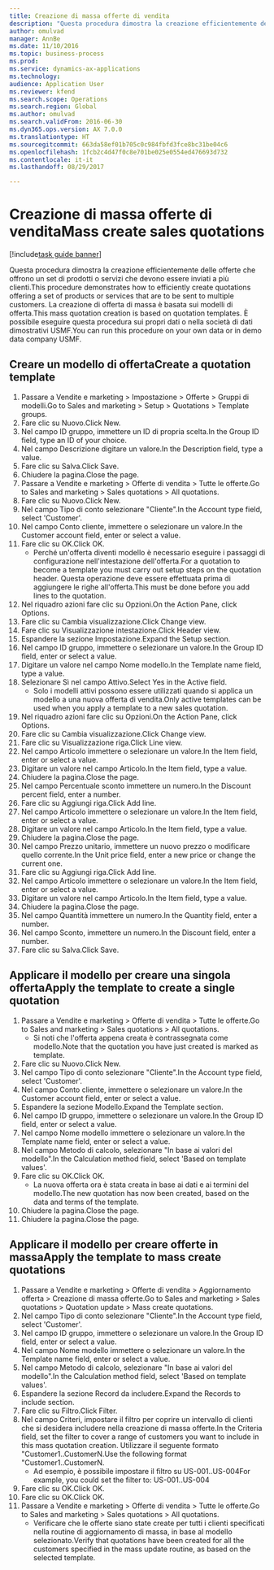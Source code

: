 ```yaml
--- 
title: Creazione di massa offerte di vendita
description: "Questa procedura dimostra la creazione efficientemente delle offerte che offrono un set di prodotti o servizi che devono essere inviati a più clienti."
author: omulvad
manager: AnnBe
ms.date: 11/10/2016
ms.topic: business-process
ms.prod: 
ms.service: dynamics-ax-applications
ms.technology: 
audience: Application User
ms.reviewer: kfend
ms.search.scope: Operations
ms.search.region: Global
ms.author: omulvad
ms.search.validFrom: 2016-06-30
ms.dyn365.ops.version: AX 7.0.0
ms.translationtype: HT
ms.sourcegitcommit: 663da58ef01b705c0c984fbfd3fce8bc31be04c6
ms.openlocfilehash: 1fcb2c4d47f0c8e701be025e0554ed476693d732
ms.contentlocale: it-it
ms.lasthandoff: 08/29/2017

---
```

# <a name="mass-create-sales-quotations"></a><span data-ttu-id="d081a-103">Creazione di massa offerte di vendita</span><span class="sxs-lookup"><span data-stu-id="d081a-103">Mass create sales quotations</span></span>

[!include[task guide banner](../../includes/task-guide-banner.md)]

<span data-ttu-id="d081a-104">Questa procedura dimostra la creazione efficientemente delle offerte che offrono un set di prodotti o servizi che devono essere inviati a più clienti.</span><span class="sxs-lookup"><span data-stu-id="d081a-104">This procedure demonstrates how to efficiently create quotations offering a set of products or services that are to be sent to multiple customers.</span></span> <span data-ttu-id="d081a-105">La creazione di offerta di massa è basata sui modelli di offerta.</span><span class="sxs-lookup"><span data-stu-id="d081a-105">This mass quotation creation is based on quotation templates.</span></span> <span data-ttu-id="d081a-106">È possibile eseguire questa procedura sui propri dati o nella società di dati dimostrativi USMF.</span><span class="sxs-lookup"><span data-stu-id="d081a-106">You can run this procedure on your own data or in demo data company USMF.</span></span>


## <a name="create-a-quotation-template"></a><span data-ttu-id="d081a-107">Creare un modello di offerta</span><span class="sxs-lookup"><span data-stu-id="d081a-107">Create a quotation template</span></span>
1. <span data-ttu-id="d081a-108">Passare a Vendite e marketing > Impostazione > Offerte > Gruppi di modelli.</span><span class="sxs-lookup"><span data-stu-id="d081a-108">Go to Sales and marketing > Setup > Quotations > Template groups.</span></span>
2. <span data-ttu-id="d081a-109">Fare clic su Nuovo.</span><span class="sxs-lookup"><span data-stu-id="d081a-109">Click New.</span></span>
3. <span data-ttu-id="d081a-110">Nel campo ID gruppo, immettere un ID di propria scelta.</span><span class="sxs-lookup"><span data-stu-id="d081a-110">In the Group ID field, type an ID of your choice.</span></span>
4. <span data-ttu-id="d081a-111">Nel campo Descrizione digitare un valore.</span><span class="sxs-lookup"><span data-stu-id="d081a-111">In the Description field, type a value.</span></span>
5. <span data-ttu-id="d081a-112">Fare clic su Salva.</span><span class="sxs-lookup"><span data-stu-id="d081a-112">Click Save.</span></span>
6. <span data-ttu-id="d081a-113">Chiudere la pagina.</span><span class="sxs-lookup"><span data-stu-id="d081a-113">Close the page.</span></span>
7. <span data-ttu-id="d081a-114">Passare a Vendite e marketing > Offerte di vendita > Tutte le offerte.</span><span class="sxs-lookup"><span data-stu-id="d081a-114">Go to Sales and marketing > Sales quotations > All quotations.</span></span>
8. <span data-ttu-id="d081a-115">Fare clic su Nuovo.</span><span class="sxs-lookup"><span data-stu-id="d081a-115">Click New.</span></span>
9. <span data-ttu-id="d081a-116">Nel campo Tipo di conto selezionare "Cliente".</span><span class="sxs-lookup"><span data-stu-id="d081a-116">In the Account type field, select 'Customer'.</span></span>
10. <span data-ttu-id="d081a-117">Nel campo Conto cliente, immettere o selezionare un valore.</span><span class="sxs-lookup"><span data-stu-id="d081a-117">In the Customer account field, enter or select a value.</span></span>
11. <span data-ttu-id="d081a-118">Fare clic su OK.</span><span class="sxs-lookup"><span data-stu-id="d081a-118">Click OK.</span></span>
    * <span data-ttu-id="d081a-119">Perché un'offerta diventi modello è necessario eseguire i passaggi di configurazione nell'intestazione dell'offerta.</span><span class="sxs-lookup"><span data-stu-id="d081a-119">For a quotation to become a template you must carry out  setup steps on the quotation header.</span></span> <span data-ttu-id="d081a-120">Questa operazione deve essere effettuata prima di aggiungere le righe all'offerta.</span><span class="sxs-lookup"><span data-stu-id="d081a-120">This must be done before you add lines to the quotation.</span></span>   
12. <span data-ttu-id="d081a-121">Nel riquadro azioni fare clic su Opzioni.</span><span class="sxs-lookup"><span data-stu-id="d081a-121">On the Action Pane, click Options.</span></span>
13. <span data-ttu-id="d081a-122">Fare clic su Cambia visualizzazione.</span><span class="sxs-lookup"><span data-stu-id="d081a-122">Click Change view.</span></span>
14. <span data-ttu-id="d081a-123">Fare clic su Visualizzazione intestazione.</span><span class="sxs-lookup"><span data-stu-id="d081a-123">Click Header view.</span></span>
15. <span data-ttu-id="d081a-124">Espandere la sezione Impostazione.</span><span class="sxs-lookup"><span data-stu-id="d081a-124">Expand the Setup section.</span></span>
16. <span data-ttu-id="d081a-125">Nel campo ID gruppo, immettere o selezionare un valore.</span><span class="sxs-lookup"><span data-stu-id="d081a-125">In the Group ID field, enter or select a value.</span></span>
17. <span data-ttu-id="d081a-126">Digitare un valore nel campo Nome modello.</span><span class="sxs-lookup"><span data-stu-id="d081a-126">In the Template name field, type a value.</span></span>
18. <span data-ttu-id="d081a-127">Selezionare Sì nel campo Attivo.</span><span class="sxs-lookup"><span data-stu-id="d081a-127">Select Yes in the Active field.</span></span>
    * <span data-ttu-id="d081a-128">Solo i modelli attivi possono essere utilizzati quando si applica un modello a una nuova offerta di vendita.</span><span class="sxs-lookup"><span data-stu-id="d081a-128">Only active templates can be used when you apply a template to a new sales quotation.</span></span>  
19. <span data-ttu-id="d081a-129">Nel riquadro azioni fare clic su Opzioni.</span><span class="sxs-lookup"><span data-stu-id="d081a-129">On the Action Pane, click Options.</span></span>
20. <span data-ttu-id="d081a-130">Fare clic su Cambia visualizzazione.</span><span class="sxs-lookup"><span data-stu-id="d081a-130">Click Change view.</span></span>
21. <span data-ttu-id="d081a-131">Fare clic su Visualizzazione riga.</span><span class="sxs-lookup"><span data-stu-id="d081a-131">Click Line view.</span></span>
22. <span data-ttu-id="d081a-132">Nel campo Articolo immettere o selezionare un valore.</span><span class="sxs-lookup"><span data-stu-id="d081a-132">In the Item field, enter or select a value.</span></span>
23. <span data-ttu-id="d081a-133">Digitare un valore nel campo Articolo.</span><span class="sxs-lookup"><span data-stu-id="d081a-133">In the Item field, type a value.</span></span>
24. <span data-ttu-id="d081a-134">Chiudere la pagina.</span><span class="sxs-lookup"><span data-stu-id="d081a-134">Close the page.</span></span>
25. <span data-ttu-id="d081a-135">Nel campo Percentuale sconto immettere un numero.</span><span class="sxs-lookup"><span data-stu-id="d081a-135">In the Discount percent field, enter a number.</span></span>
26. <span data-ttu-id="d081a-136">Fare clic su Aggiungi riga.</span><span class="sxs-lookup"><span data-stu-id="d081a-136">Click Add line.</span></span>
27. <span data-ttu-id="d081a-137">Nel campo Articolo immettere o selezionare un valore.</span><span class="sxs-lookup"><span data-stu-id="d081a-137">In the Item field, enter or select a value.</span></span>
28. <span data-ttu-id="d081a-138">Digitare un valore nel campo Articolo.</span><span class="sxs-lookup"><span data-stu-id="d081a-138">In the Item field, type a value.</span></span>
29. <span data-ttu-id="d081a-139">Chiudere la pagina.</span><span class="sxs-lookup"><span data-stu-id="d081a-139">Close the page.</span></span>
30. <span data-ttu-id="d081a-140">Nel campo Prezzo unitario, immettere un nuovo prezzo o modificare quello corrente.</span><span class="sxs-lookup"><span data-stu-id="d081a-140">In the Unit price field, enter a new price or change the current one.</span></span>
31. <span data-ttu-id="d081a-141">Fare clic su Aggiungi riga.</span><span class="sxs-lookup"><span data-stu-id="d081a-141">Click Add line.</span></span>
32. <span data-ttu-id="d081a-142">Nel campo Articolo immettere o selezionare un valore.</span><span class="sxs-lookup"><span data-stu-id="d081a-142">In the Item field, enter or select a value.</span></span>
33. <span data-ttu-id="d081a-143">Digitare un valore nel campo Articolo.</span><span class="sxs-lookup"><span data-stu-id="d081a-143">In the Item field, type a value.</span></span>
34. <span data-ttu-id="d081a-144">Chiudere la pagina.</span><span class="sxs-lookup"><span data-stu-id="d081a-144">Close the page.</span></span>
35. <span data-ttu-id="d081a-145">Nel campo Quantità immettere un numero.</span><span class="sxs-lookup"><span data-stu-id="d081a-145">In the Quantity field, enter a number.</span></span>
36. <span data-ttu-id="d081a-146">Nel campo Sconto, immettere un numero.</span><span class="sxs-lookup"><span data-stu-id="d081a-146">In the Discount field, enter a number.</span></span>
37. <span data-ttu-id="d081a-147">Fare clic su Salva.</span><span class="sxs-lookup"><span data-stu-id="d081a-147">Click Save.</span></span>

## <a name="apply-the-template-to-create-a-single-quotation"></a><span data-ttu-id="d081a-148">Applicare il modello per creare una singola offerta</span><span class="sxs-lookup"><span data-stu-id="d081a-148">Apply the template to create a single quotation</span></span>
1. <span data-ttu-id="d081a-149">Passare a Vendite e marketing > Offerte di vendita > Tutte le offerte.</span><span class="sxs-lookup"><span data-stu-id="d081a-149">Go to Sales and marketing > Sales quotations > All quotations.</span></span>
    * <span data-ttu-id="d081a-150">Si noti che l'offerta appena creata è contrassegnata come modello.</span><span class="sxs-lookup"><span data-stu-id="d081a-150">Note that the quotation you have just created is marked as template.</span></span>  
2. <span data-ttu-id="d081a-151">Fare clic su Nuovo.</span><span class="sxs-lookup"><span data-stu-id="d081a-151">Click New.</span></span>
3. <span data-ttu-id="d081a-152">Nel campo Tipo di conto selezionare "Cliente".</span><span class="sxs-lookup"><span data-stu-id="d081a-152">In the Account type field, select 'Customer'.</span></span>
4. <span data-ttu-id="d081a-153">Nel campo Conto cliente, immettere o selezionare un valore.</span><span class="sxs-lookup"><span data-stu-id="d081a-153">In the Customer account field, enter or select a value.</span></span>
5. <span data-ttu-id="d081a-154">Espandere la sezione Modello.</span><span class="sxs-lookup"><span data-stu-id="d081a-154">Expand the Template section.</span></span>
6. <span data-ttu-id="d081a-155">Nel campo ID gruppo, immettere o selezionare un valore.</span><span class="sxs-lookup"><span data-stu-id="d081a-155">In the Group ID field, enter or select a value.</span></span>
7. <span data-ttu-id="d081a-156">Nel campo Nome modello immettere o selezionare un valore.</span><span class="sxs-lookup"><span data-stu-id="d081a-156">In the Template name field, enter or select a value.</span></span>
8. <span data-ttu-id="d081a-157">Nel campo Metodo di calcolo, selezionare "In base ai valori del modello".</span><span class="sxs-lookup"><span data-stu-id="d081a-157">In the Calculation method field, select 'Based on template values'.</span></span>
9. <span data-ttu-id="d081a-158">Fare clic su OK.</span><span class="sxs-lookup"><span data-stu-id="d081a-158">Click OK.</span></span>
    * <span data-ttu-id="d081a-159">La nuova offerta ora è stata creata in base ai dati e ai termini del modello.</span><span class="sxs-lookup"><span data-stu-id="d081a-159">The new quotation has now been created, based on the data and terms of the template.</span></span>  
10. <span data-ttu-id="d081a-160">Chiudere la pagina.</span><span class="sxs-lookup"><span data-stu-id="d081a-160">Close the page.</span></span>
11. <span data-ttu-id="d081a-161">Chiudere la pagina.</span><span class="sxs-lookup"><span data-stu-id="d081a-161">Close the page.</span></span>

## <a name="apply-the-template-to-mass-create-quotations"></a><span data-ttu-id="d081a-162">Applicare il modello per creare offerte in massa</span><span class="sxs-lookup"><span data-stu-id="d081a-162">Apply the template to mass create quotations</span></span>
1. <span data-ttu-id="d081a-163">Passare a Vendite e marketing > Offerte di vendita > Aggiornamento offerta > Creazione di massa offerte.</span><span class="sxs-lookup"><span data-stu-id="d081a-163">Go to Sales and marketing > Sales quotations > Quotation update > Mass create quotations.</span></span>
2. <span data-ttu-id="d081a-164">Nel campo Tipo di conto selezionare "Cliente".</span><span class="sxs-lookup"><span data-stu-id="d081a-164">In the Account type field, select 'Customer'.</span></span>
3. <span data-ttu-id="d081a-165">Nel campo ID gruppo, immettere o selezionare un valore.</span><span class="sxs-lookup"><span data-stu-id="d081a-165">In the Group ID field, enter or select a value.</span></span>
4. <span data-ttu-id="d081a-166">Nel campo Nome modello immettere o selezionare un valore.</span><span class="sxs-lookup"><span data-stu-id="d081a-166">In the Template name field, enter or select a value.</span></span>
5. <span data-ttu-id="d081a-167">Nel campo Metodo di calcolo, selezionare "In base ai valori del modello".</span><span class="sxs-lookup"><span data-stu-id="d081a-167">In the Calculation method field, select 'Based on template values'.</span></span>
6. <span data-ttu-id="d081a-168">Espandere la sezione Record da includere.</span><span class="sxs-lookup"><span data-stu-id="d081a-168">Expand the Records to include section.</span></span>
7. <span data-ttu-id="d081a-169">Fare clic su Filtro.</span><span class="sxs-lookup"><span data-stu-id="d081a-169">Click Filter.</span></span>
8. <span data-ttu-id="d081a-170">Nel campo Criteri, impostare il filtro per coprire un intervallo di clienti che si desidera includere nella creazione di massa offerte.</span><span class="sxs-lookup"><span data-stu-id="d081a-170">In the Criteria field, set the filter to cover a range of customers you want to include in this mass quotation creation.</span></span> <span data-ttu-id="d081a-171">Utilizzare il seguente formato "Customer1..CustomerN.</span><span class="sxs-lookup"><span data-stu-id="d081a-171">Use the following format "Customer1..CustomerN.</span></span>
    * <span data-ttu-id="d081a-172">Ad esempio, è possibile impostare il filtro su US-001..US-004</span><span class="sxs-lookup"><span data-stu-id="d081a-172">For example, you could set the filter to: US-001..US-004</span></span>  
9. <span data-ttu-id="d081a-173">Fare clic su OK.</span><span class="sxs-lookup"><span data-stu-id="d081a-173">Click OK.</span></span>
10. <span data-ttu-id="d081a-174">Fare clic su OK.</span><span class="sxs-lookup"><span data-stu-id="d081a-174">Click OK.</span></span>
11. <span data-ttu-id="d081a-175">Passare a Vendite e marketing > Offerte di vendita > Tutte le offerte.</span><span class="sxs-lookup"><span data-stu-id="d081a-175">Go to Sales and marketing > Sales quotations > All quotations.</span></span>
    * <span data-ttu-id="d081a-176">Verificare che le offerte siano state create per tutti i clienti specificati nella routine di aggiornamento di massa, in base al modello selezionato.</span><span class="sxs-lookup"><span data-stu-id="d081a-176">Verify that quotations have been created for all the customers specified in the mass update routine, as based on the selected template.</span></span>  


